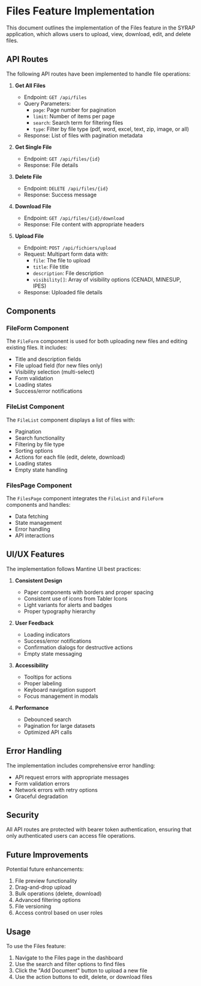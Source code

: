 # Files Feature Implementation

This document outlines the implementation of the Files feature in the SYRAP application, which allows users to upload, view, download, edit, and delete files.

## API Routes

The following API routes have been implemented to handle file operations:

1. **Get All Files**

   - Endpoint: `GET /api/files`
   - Query Parameters:
     - `page`: Page number for pagination
     - `limit`: Number of items per page
     - `search`: Search term for filtering files
     - `type`: Filter by file type (pdf, word, excel, text, zip, image, or all)
   - Response: List of files with pagination metadata

2. **Get Single File**

   - Endpoint: `GET /api/files/{id}`
   - Response: File details

3. **Delete File**

   - Endpoint: `DELETE /api/files/{id}`
   - Response: Success message

4. **Download File**

   - Endpoint: `GET /api/files/{id}/download`
   - Response: File content with appropriate headers

5. **Upload File**
   - Endpoint: `POST /api/fichiers/upload`
   - Request: Multipart form data with:
     - `file`: The file to upload
     - `title`: File title
     - `description`: File description
     - `visibility[]`: Array of visibility options (CENADI, MINESUP, IPES)
   - Response: Uploaded file details

## Components

### FileForm Component

The `FileForm` component is used for both uploading new files and editing existing files. It includes:

- Title and description fields
- File upload field (for new files only)
- Visibility selection (multi-select)
- Form validation
- Loading states
- Success/error notifications

### FileList Component

The `FileList` component displays a list of files with:

- Pagination
- Search functionality
- Filtering by file type
- Sorting options
- Actions for each file (edit, delete, download)
- Loading states
- Empty state handling

### FilesPage Component

The `FilesPage` component integrates the `FileList` and `FileForm` components and handles:

- Data fetching
- State management
- Error handling
- API interactions

## UI/UX Features

The implementation follows Mantine UI best practices:

1. **Consistent Design**

   - Paper components with borders and proper spacing
   - Consistent use of icons from Tabler Icons
   - Light variants for alerts and badges
   - Proper typography hierarchy

2. **User Feedback**

   - Loading indicators
   - Success/error notifications
   - Confirmation dialogs for destructive actions
   - Empty state messaging

3. **Accessibility**

   - Tooltips for actions
   - Proper labeling
   - Keyboard navigation support
   - Focus management in modals

4. **Performance**
   - Debounced search
   - Pagination for large datasets
   - Optimized API calls

## Error Handling

The implementation includes comprehensive error handling:

- API request errors with appropriate messages
- Form validation errors
- Network errors with retry options
- Graceful degradation

## Security

All API routes are protected with bearer token authentication, ensuring that only authenticated users can access file operations.

## Future Improvements

Potential future enhancements:

1. File preview functionality
2. Drag-and-drop upload
3. Bulk operations (delete, download)
4. Advanced filtering options
5. File versioning
6. Access control based on user roles

## Usage

To use the Files feature:

1. Navigate to the Files page in the dashboard
2. Use the search and filter options to find files
3. Click the "Add Document" button to upload a new file
4. Use the action buttons to edit, delete, or download files
